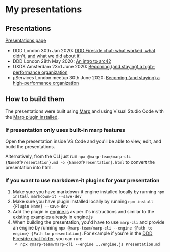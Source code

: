 # My presentations

## Presentations

[Presentations page](https://skleanthous.github.io/presentations/)

- DDD London 30th Jan 2020: [DDD Fireside chat: what worked, what didn't, and what we did about it!](https://skleanthous.github.io/presentations/20200130-ddd-fireside-chat/Presentation.html)
- DDD London 28th May 2020: [An intro to arc42](https://skleanthous.github.io/presentations/20200528-an-intro-to-arc42/presentation.html)
- UXDX Amsterdam 23rd June 2020: [Becoming (and staying) a high-performance organization](https://skleanthous.github.io/presentations/20200623-becoming-a-high-perf-org/presentation.html)
- μServices London meetup 30th June 2020: [Becoming (and staying) a high-performance organization](https://skleanthous.github.io/presentations/20200630-becoming-a-high-perf-org/presentation.html)

## How to build them

The presentations were built using [Marp](https://marp.app/) and using Visual Studio Code with the [Marp plugin installed](https://marketplace.visualstudio.com/items?itemName=marp-team.marp-vscode).

### If presentation only uses built-in marp features

Open the presentation inside VS Code and you'll be able to view, edit, and build the presentations.

Alternatively, from the CLI just run `npx @marp-team/marp-cli {NameOfPresentation}.md -o {NameOfPresentation}.html` to convert the presentation into html.

### If you want to use markdown-it plugins for your presentation

1. Make sure you have markdown-it engine installed locally by running `npm install markdown-it --save-dev`
1. Make sure you have plugin installed locally by running `npm install {Plugin Name} --save-dev`
1. Add the plugin in [engine.js](engine.js) as per it's instructions and similar to the existing examples already in engine.js
1. When building the presentation, you'd have to use `marp-cli` and provide an engine by running `npx @marp-team/marp-cli --engine {Path to engine} {Path to presentation}`. For example if you're in the [DDD Fireside chat folder](./20200130-DDD-fireside-chat/), you can run:
   - `npx @marp-team/marp-cli --engine ../engine.js Presentation.md`

